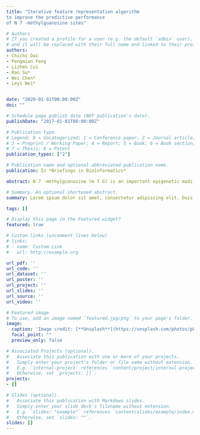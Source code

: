 ```yaml
---
title: "Iterative feature representation algorithm
to improve the predictive performance
of N 7 -methylguanosine sites"

# Authors
# If you created a profile for a user (e.g. the default `admin` user), write the username (folder name) here 
# and it will be replaced with their full name and linked to their profile.
authors:
- Chichi Dai
- Pengmian Feng
- Lizhen Cui
- Ran Su*
- Wei Chen*
- Leyi Wei*


date: "2020-01-01T00:00:00Z"
doi: ""

# Schedule page publish date (NOT publication's date).
publishDate: "2017-01-01T00:00:00Z"

# Publication type.
# Legend: 0 = Uncategorized; 1 = Conference paper; 2 = Journal article;
# 3 = Preprint / Working Paper; 4 = Report; 5 = Book; 6 = Book section;
# 7 = Thesis; 8 = Patent
publication_types: ["2"]

# Publication name and optional abbreviated publication name.
publication: In *Briefings in Bioinformatics*

abstract: N 7 -methylguanosine (m 7 G) is an important epigenetic modification, playing an essential role in gene expression regulation. Therefore, accurate identification of m 7 G modifications will facilitate revealing and in-depth understanding their potential functional mechanisms. Although high-throughput experimental methods are capable of precisely locating m 7 G sites, they are still cost ineffective. Therefore, it’s necessary to develop new methods to identify m 7 G sites. In this work, by using the iterative feature representation algorithm, we developed a machine learning based method, namely m7G-IFL, to identify m 7 G sites. To demonstrate its superiority, m7G-IFL was evaluated and compared with existing predictors. The results demonstrate that our predictor outperforms existing predictors in terms of accuracy for identifying m 7 G sites. By analyzing and comparing the features used in the predictors, we found that the positive and negative samples in our feature space were more separated than in existing feature space. This result demonstrates that our features extracted more discriminative information via the iterative feature learning process, and thus contributed to the predictive performance improvement.

# Summary. An optional shortened abstract.
summary: Lorem ipsum dolor sit amet, consectetur adipiscing elit. Duis posuere tellus ac convallis placerat. Proin tincidunt magna sed ex sollicitudin condimentum.

tags: []

# Display this page in the Featured widget?
featured: true

# Custom links (uncomment lines below)
# links:
# - name: Custom Link
#   url: http://example.org

url_pdf: ''
url_code: ''
url_dataset: ''
url_poster: ''
url_project: ''
url_slides: ''
url_source: ''
url_video: ''

# Featured image
# To use, add an image named `featured.jpg/png` to your page's folder. 
image:
  caption: 'Image credit: [**Unsplash**](https://unsplash.com/photos/pLCdAaMFLTE)'
  focal_point: ""
  preview_only: false

# Associated Projects (optional).
#   Associate this publication with one or more of your projects.
#   Simply enter your project's folder or file name without extension.
#   E.g. `internal-project` references `content/project/internal-project/index.md`.
#   Otherwise, set `projects: []`.
projects:
- []

# Slides (optional).
#   Associate this publication with Markdown slides.
#   Simply enter your slide deck's filename without extension.
#   E.g. `slides: "example"` references `content/slides/example/index.md`.
#   Otherwise, set `slides: ""`.
slides: []
---
```


